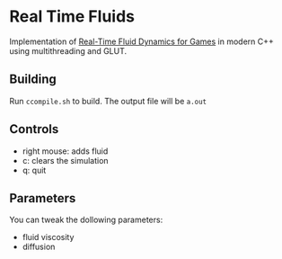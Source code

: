 # Real Time Fluids

Implementation of [Real-Time Fluid Dynamics for Games](http://graphics.cs.cmu.edu/nsp/course/15-464/Fall09/papers/StamFluidforGames.pdf) in modern C++ using multithreading and GLUT.

## Building
Run `ccompile.sh` to build. The output file will be `a.out`

## Controls

- right mouse: adds fluid
- c: clears the simulation
- q: quit

## Parameters

You can tweak the dollowing parameters:

- fluid viscosity
- diffusion